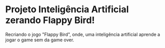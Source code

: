 # Projeto Inteligência Artificial zerando Flappy Bird!
 Recriando o jogo "Flappy Bird", onde, uma inteligência artificial aprende a jogar o game sem da game over.
